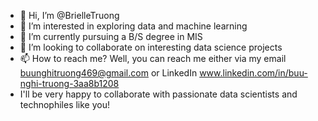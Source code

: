 - 👋 Hi, I’m @BrielleTruong
- 👀 I’m interested in exploring data and machine learning 
- 🌱 I’m currently pursuing a B/S degree in MIS
- 💞️ I’m looking to collaborate on interesting data science projects
- 📫 How to reach me? Well, you can reach me either via my email buunghitruong469@gmail.com or LinkedIn www.linkedin.com/in/buu-nghi-truong-3aa8b1208
- I'll be very happy to collaborate with passionate data scientists and technophiles like you!

<!---
BrielleTruong/BrielleTruong is a ✨ special ✨ repository because its `README.md` (this file) appears on your GitHub profile.
You can click the Preview link to take a look at your changes.
--->
